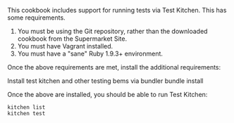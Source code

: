 This cookbook includes support for running tests via Test Kitchen. This has some requirements.

1. You must be using the Git repository, rather than the downloaded cookbook from the Supermarket Site.
2. You must have Vagrant installed.
3. You must have a "sane" Ruby 1.9.3+ environment.

Once the above requirements are met, install the additional requirements:

Install test kitchen and other testing bems via bundler
    bundle install

Once the above are installed, you should be able to run Test Kitchen:

    kitchen list
    kitchen test
